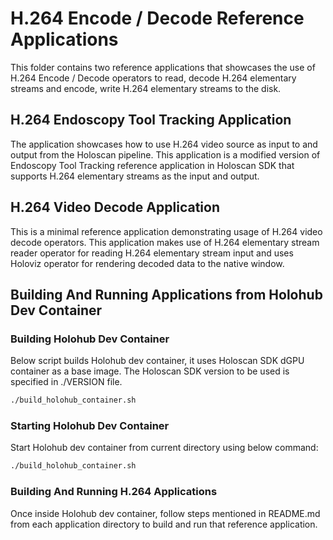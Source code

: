# H.264 Encode / Decode Reference Applications

This folder contains two reference applications that showcases the use of H.264
Encode / Decode operators to read, decode H.264 elementary streams and encode,
write H.264 elementary streams to the disk.

## H.264 Endoscopy Tool Tracking Application

The application showcases how to use H.264 video source as input to and output
from the Holoscan pipeline. This application is a modified version of Endoscopy
Tool Tracking reference application in Holoscan SDK that supports H.264
elementary streams as the input and output.

## H.264 Video Decode Application

This is a minimal reference application demonstrating usage of H.264 video
decode operators. This application makes use of H.264 elementary stream reader
operator for reading H.264 elementary stream input and uses Holoviz operator
for rendering decoded data to the native window.

## Building And Running Applications from Holohub Dev Container

### Building Holohub Dev Container

Below script builds Holohub dev container, it uses Holoscan SDK dGPU container as
a base image. The Holoscan SDK version to be used is specified in ./VERSION file.

```bash
./build_holohub_container.sh
```

### Starting Holohub Dev Container 

Start Holohub dev container from current directory using below command:

```bash
./build_holohub_container.sh
```

### Building And Running H.264 Applications

Once inside Holohub dev container, follow steps mentioned in README.md from
each application directory to build and run that reference application.
